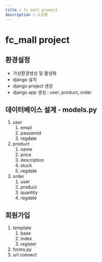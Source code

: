 ```yaml
---
title : fc_mall proejct
description : 쇼핑몰
---
```


# fc_mall project

## 환경설정

- 가상환경생성 및 활성화
- django 설치
- django project 생성
- django app 생성 : user, product, order

## 데이터베이스 설계 - models.py

1. user
   1. email
   2. passwrod
   3. regdate
2. product
   1. name
   2. price 
   3. description
   4. stuck
   5. regdate
3. order
   1. user
   2. product
   3. quantity
   4. regdate

## 회원가입

1. template
   1. base
   2. index
   3. register
2. forms.py
3. url connect

